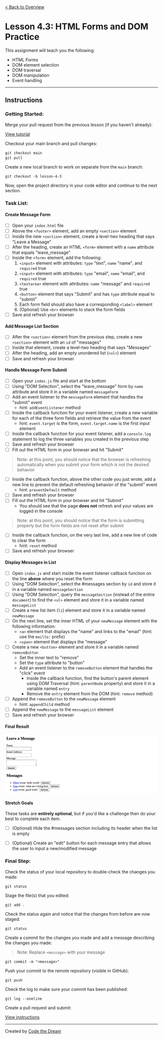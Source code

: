 [< Back to Overview](../../README.md)

# Lesson 4.3: HTML Forms and DOM Practice

This assignment will teach you the following:

- HTML Forms
- DOM element selection
- DOM traversal
- DOM manipulation
- Event handling

---

## Instructions

### Getting Started:

Merge your pull request from the previous lesson (if you haven't already):

[View tutorial](../common/how-to-merge.md)


Checkout your main branch and pull changes:

    git checkout main
    git pull

Create a new local branch to work on separate from the `main` branch:

    git checkout -b lesson-4-3

Now, open the project directory in your code editor and continue to the next section.

### Task List:

#### Create Message Form

- [ ] Open your `index.html` file
- [ ] Above the `<footer>` element, add an empty `<section>` element
- [ ] Inside the new `<section>` element, create a level-two heading that says "Leave a Message"
- [ ] After the heading, create an HTML `<form>` element with a `name` attribute that equals "leave_message"
- [ ] Inside the `<form>` element, add the following:
  1. `<input>` element with attributes: `type` "text", `name` "name", and `required` true
  2. `<input>` element with attributes: `type` "email", `name` "email", and `required` true
  3. `<textarea>` element with attributes: `name` "message" and `required` true
  4. `<button>` element that says "Submit" and has `type` attribute equal to "submit"
  5. Each form field should also have a corresponding `<label>` element
  6. (Optional) Use `<br>` elements to stack the form fields
- [ ] Save and refresh your browser

#### Add Message List Section

- [ ] After the `<section>` element from the previous step, create a new `<section>` element with an `id` of "messages"
- [ ] Inside that element, create a level-two heading that says "Messages"
- [ ] After the heading, add an empty unordered list (`<ul>`) element
- [ ] Save and refresh your browser

#### Handle Message Form Submit

- [ ] Open your `index.js` file and start at the bottom
- [ ] Using "DOM Selection", select the "leave_message" form by `name` attribute and store it in a variable named `messageForm`
- [ ] Add an event listener to the `messageForm` element that handles the "submit" event
  - hint: `addEventListener` method
- [ ] Inside the callback function for your event listener, create a new variable for each of the three form fields and retrieve the value from the event
  - hint: `event.target` is the form, `event.target.name` is the first input element
- [ ] Inside the callback function for your event listener, add a `console.log` statement to log the three variables you created in the previous step
- [ ] Save and refresh your browser
- [ ] Fill out the HTML form in your browser and hit "Submit"

> Note: at this point, you should notice that the browser is refreshing automatically when you submit your form which is not the desired behavior

- [ ] Inside the callback function, above the other code you just wrote, add a new line to prevent the default refreshing behavior of the "submit" event
  - hint: `preventDefault` method
- [ ] Save and refresh your browser
- [ ] Fill out the HTML form in your browser and hit "Submit"
  - You should see that the page **does not** refresh and your values are logged in the console

> Note: at this point, you should notice that the form is submitting properly but the form fields are not reset after submit

- [ ] Inside the callback function, on the very last line, add a new line of code to clear the form
  - hint: `reset` method
- [ ] Save and refresh your browser

#### Display Messages in List

- [ ] Open `index.js` and start inside the event listener callback function on the line **above** where you reset the form
- [ ] Using "DOM Selection", select the #messages section by `id` and store it in a variable named `messageSection`
- [ ] Using "DOM Selection", query the `messageSection` (instead of the entire `document`) to find the `<ul>` element and store it in a variable named `messageList`
- [ ] Create a new list item (`li`) element and store it in a variable named `newMessage`
- [ ] On the next line, set the inner HTML of your `newMessage` element with the following information:
  - `<a>` element that displays the "name" and links to the "email" (hint: use the `mailto:` prefix)
  - `<span>` element that displays the "message"
- [ ] Create a new `<button>` element and store it in a variable named `removeButton`
  - Set the inner text to "remove"
  - Set the `type` attribute to "button"
  - Add an event listener to the `removeButton` element that handles the "click" event
    - Inside the callback function, find the button's parent element using DOM Traversal (hint: `parentNode` property) and store it in a variable named `entry`
    - Remove the `entry` element from the DOM (hint: `remove` method)
- [ ] Append the `removeButton` to the `newMessage` element
  - hint: `appendChild` method
- [ ] Append the `newMessage` to the `messageList` element
- [ ] Save and refresh your browser

#### Final Result

![Final Result for Lesson 4.3](../assets/section-4/lesson-4-3-result.png)

#### Stretch Goals

These tasks are **entirely optional**, but if you'd like a challenge then do your best to complete each item.

- [ ] (Optional) Hide the #messages section including its header when the list is empty
- [ ] (Optional) Create an "edit" button for each message entry that allows the user to input a new/modified message


### Final Step:

Check the status of your local repository to double-check the changes you made:

    git status

Stage the file(s) that you edited:

    git add .

Check the status again and notice that the changes from before are now staged:

    git status

Create a commit for the changes you made and add a message describing the changes you made:

> Note: Replace `<message>` with your message

    git commit -m "<message>"

Push your commit to the remote repository (visible in GitHub):

    git push

Check the log to make sure your commit has been published:

    git log --oneline

Create a pull request and submit:

[View instructions](../common/how-to-pull-request.md)

---

Created by [Code the Dream](https://www.codethedream.org)
